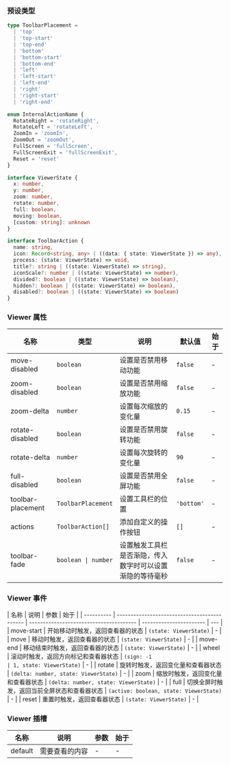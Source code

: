 ### 预设类型

```ts
type ToolbarPlacement =
  | 'top'
  | 'top-start'
  | 'top-end'
  | 'bottom'
  | 'bottom-start'
  | 'bottom-end'
  | 'left'
  | 'left-start'
  | 'left-end'
  | 'right'
  | 'right-start'
  | 'right-end'

enum InternalActionName {
  RotateRight = 'rotateRight',
  RotateLeft = 'rotateLeft',
  ZoomIn = 'zoomIn',
  ZoomOut = 'zoomOut',
  FullScreen = 'fullScreen',
  FullScreenExit = 'fullScreenExit',
  Reset = 'reset'
}

interface ViewerState {
  x: number,
  y: number,
  zoom: number,
  rotate: number,
  full: boolean,
  moving: boolean,
  [custom: string]: unknown
}

interface ToolbarAction {
  name: string,
  icon: Record<string, any> | ((data: { state: ViewerState }) => any),
  process: (state: ViewerState) => void,
  title?: string | ((state: ViewerState) => string),
  iconScale?: number | ((state: ViewerState) => number),
  divided?: boolean | ((state: ViewerState) => boolean),
  hidden?: boolean | ((state: ViewerState) => boolean),
  disabled?: boolean | ((state: ViewerState) => boolean)
}
```

### Viewer 属性

| 名称              | 类型                | 说明                                                     | 默认值     | 始于 |
| ----------------- | ------------------- | -------------------------------------------------------- | ---------- | ---- |
| move-disabled     | `boolean`           | 设置是否禁用移动功能                                     | `false`    | -    |
| zoom-disabled     | `boolean`           | 设置是否禁用缩放功能                                     | `false`    | -    |
| zoom-delta        | `number`            | 设置每次缩放的变化量                                     | `0.15`     | -    |
| rotate-disabled   | `boolean`           | 设置是否禁用旋转功能                                     | `false`    | -    |
| rotate-delta      | `number`            | 设置每次旋转的变化量                                     | `90`       | -    |
| full-disabled     | `boolean`           | 设置是否禁用全屏功能                                     | `false`    | -    |
| toolbar-placement | `ToolbarPlacement`  | 设置工具栏的位置                                         | `'bottom'` | -    |
| actions           | `ToolbarAction[]`   | 添加自定义的操作按钮                                     | `[]`       | -    |
| toolbar-fade      | `boolean \| number` | 设置触发工具栏是否渐隐，传入数字时可以设置渐隐的等待毫秒 | `false`    | -    |

### Viewer 事件

| 名称       | 说明                                         | 参数                                    | 始于                    |
| ---------- | -------------------------------------------- | --------------------------------------- | ----------------------- | --- |
| move-start | 开始移动时触发，返回查看器的状态             | `(state: ViewerState)`                  | -                       |
| move       | 移动时触发，返回查看器的状态                 | `(state: ViewerState)`                  | -                       |
| move-end   | 移动结束时触发，返回查看器的状态             | `(state: ViewerState)`                  | -                       |
| wheel      | 滚动时触发，返回方向标记和查看器状态         | `(sign: -1                              | 1, state: ViewerState)` | -   |
| rotate     | 旋转时触发，返回变化量和查看器状态           | `(delta: number, state: ViewerState)`   | -                       |
| zoom       | 缩放时触发，返回变化量和查看器状态           | `(delta: number, state: ViewerState)`   | -                       |
| full       | 切换全屏时触发，返回当前全屏状态和查看器状态 | `(active: boolean, state: ViewerState)` | -                       |
| reset      | 重置时触发，返回查看器状态                   | `(state: ViewerState)`                  | -                       |

### Viewer 插槽

| 名称    | 说明           | 参数 | 始于 |
| ------- | -------------- | ---- | ---- |
| default | 需要查看的内容 | -    | -    |

